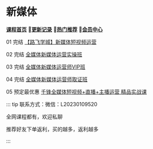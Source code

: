 # 新媒体

[**课程首页**](../index.md) 💖[**更新记录**](./gxjl-2023.md) 💖[**热门推荐**](./rmtj.md) 💖[**会员中心**](./vip.md)



01 完结 [【路飞学城】新媒体短视频运营](https://www.luffycity.com/light-course/new-media)

02 完结 [全媒体新媒体运营实操班](https://www.kaikeba.com/course/vip/893)

03 完结 [全媒体新媒体运营师VIP班](https://www.kaikeba.com/course/vip/877)

04 完结 [全媒体新媒体运营师取证班](https://www.kaikeba.com/course/vip/878)

05 预定最优惠 [千锋全媒体短视频+直播+主播运营 精品实战课](https://appd8lwrtt98427.pc.xiaoe-tech.com/detail/p_6269ed66e4b0cedf38aad04b/6?product_id=p_6269ed66e4b0cedf38aad04b)



::: tip
联系方式：微信：L20230109520

全网课程都有，欢迎私聊

推荐好友下单返利，买的越多，返利越多

:::
